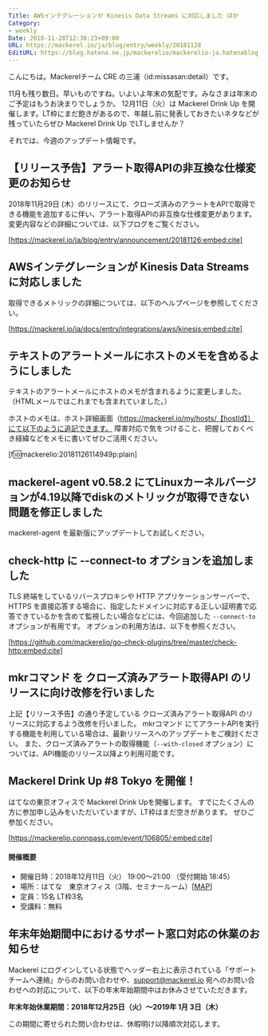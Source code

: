 ```yaml
---
Title: AWSインテグレーションが Kinesis Data Streams に対応しました ほか
Category:
- weekly
Date: 2018-11-28T12:38:23+09:00
URL: https://mackerel.io/ja/blog/entry/weekly/20181128
EditURL: https://blog.hatena.ne.jp/mackerelio/mackerelio-ja.hatenablog.mackerel.io/atom/entry/10257846132675975049
---
```


こんにちは。Mackerelチーム CRE の三浦（id:missasan:detail）です。

11月も残り数日。早いものですね。いよいよ年末の気配です。みなさまは年末のご予定はもうお決まりでしょうか。
12月11日（火）は Mackerel Drink Up を開催します。LT枠にまだ飽きがあるので、年越し前に発表しておきたいネタなどが残っていたらぜひ Mackerel Drink Up でLTしませんか？

それでは、今週のアップデート情報です。

## 【リリース予告】アラート取得APIの非互換な仕様変更のお知らせ

2018年11月29日 (木）のリリースにて、クローズ済みのアラートをAPIで取得できる機能を追加するに伴い、アラート取得APIの非互換な仕様変更があります。
変更内容などの詳細については、以下ブログをご覧ください。

[https://mackerel.io/ja/blog/entry/announcement/20181126:embed:cite]

## AWSインテグレーションが Kinesis Data Streams に対応しました

取得できるメトリックの詳細については、以下のヘルプページを参照してください。

[https://mackerel.io/ja/docs/entry/integrations/aws/kinesis:embed:cite]

## テキストのアラートメールにホストのメモを含めるようにしました

テキストのアラートメールにホストのメモが含まれるように変更しました。
（HTMLメールではこれまでも含まれていました。）

ホストのメモは、ホスト詳細画面（https://mackerel.io/my/hosts/【hostId】）にて以下のように追記できます。
障害対応で気をつけること、把握しておくべき経緯などをメモに書いてぜひご活用ください。

[f:id:mackerelio:20181126114949p:plain]


## mackerel-agent v0.58.2 にてLinuxカーネルバージョンが4.19以降でdiskのメトリックが取得できない問題を修正しました

mackerel-agent を最新版にアップデートしてお試しください。

## check-http に --connect-to オプションを追加しました

TLS 終端をしているリバースプロキシや HTTP アプリケーションサーバーで、 HTTPS を直接応答する場合に、指定したドメインに対応する正しい証明書で応答できているかを含めて監視したい場合などには、今回追加した `--connect-to` オプションが有用です。
オプションの利用方法は、以下を参照ください。

[https://github.com/mackerelio/go-check-plugins/tree/master/check-http:embed:cite]

## mkrコマンド を クローズ済みアラート取得API のリリースに向け改修を行いました

上記【リリース予告】の通り予定している クローズ済みアラート取得API のリリースに対応するよう改修を行いました。
mkrコマンド にてアラートAPIを実行する機能を利用している場合は、最新リリースへのアップデートをご検討ください。
また、クローズ済みアラートの取得機能（`--with-closed` オプション）については、API機能のリリース以降より利用可能です。

## Mackerel Drink Up #8 Tokyo を開催！

はてなの東京オフィスで Mackerel Drink Upを開催します。
すでにたくさんの方に参加申し込みをいただいていますが、LT枠はまだ空きがあります。
ぜひご参加ください。

[https://mackerelio.connpass.com/event/106805/:embed:cite]

#### 開催概要

- 開催日時：2018年12月11日（火） 19:00〜21:00 （受付開始 18:45）
- 場所：はてな　東京オフィス（3階、セミナールーム）[[MAP](http://hatenacorp.jp/information/outline#access)]
- 定員：15名 LT枠3名
- 受講料：無料


## 年末年始期間中におけるサポート窓口対応の休業のお知らせ

Mackerel にログインしている状態でヘッダー右上に表示されている「サポートチームへ連絡」からのお問い合わせや、support@mackerel.io 宛へのお問い合わせへの対応について、以下の年末年始期間中はお休みさせていただきます。

<b>年末年始休業期間：2018年12月25日（火）〜2019年 1月 3日（木）</b>

この期間に寄せられた問い合わせは、休暇明け以降順次対応します。

